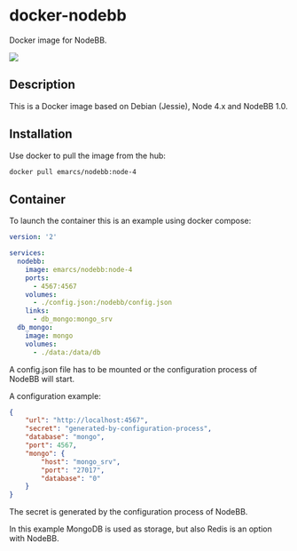 # docker-nodebb

Docker image for NodeBB.

[![](https://badge.imagelayers.io/emarcs/nodebb:latest.svg)](https://imagelayers.io/?images=emarcs/nodebb:node-4 'Get your own badge on imagelayers.io')

## Description

This is a Docker image based on Debian (Jessie), Node 4.x and NodeBB 1.0.

## Installation

Use docker to pull the image from the hub:

```sh
docker pull emarcs/nodebb:node-4
```

## Container

To launch the container this is an example using docker compose:

```yml
version: '2'

services:
  nodebb:
    image: emarcs/nodebb:node-4
    ports:
      - 4567:4567
    volumes:
      - ./config.json:/nodebb/config.json
    links:
      - db_mongo:mongo_srv
  db_mongo:
    image: mongo
    volumes:
      - ./data:/data/db
```

A config.json file has to be mounted or the configuration
process of NodeBB will start.

A configuration example:

```json
{
    "url": "http://localhost:4567",
    "secret": "generated-by-configuration-process",
    "database": "mongo",
    "port": 4567,
    "mongo": {
        "host": "mongo_srv",
        "port": "27017",
        "database": "0"
    }
}
```

The secret is generated by the configuration process of NodeBB.

In this example MongoDB is used as storage, but also Redis is an
option with NodeBB.
